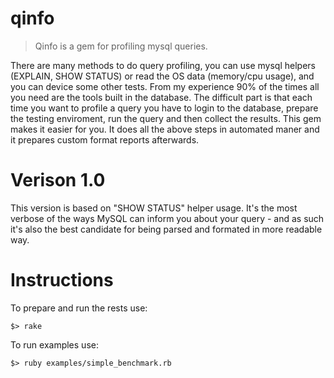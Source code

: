 qinfo
======

> Qinfo is a gem for profiling mysql queries.

  There are many methods to do query profiling, you can use mysql helpers (EXPLAIN, SHOW STATUS) or read the OS data (memory/cpu usage), and you can device some other tests. From my experience 90% of the times all you need are the tools built in the database. The difficult part is that each time you want to profile a query you have to login to the database, prepare the testing enviroment, run the query and then collect the results. This gem makes it easier for you. It does all the above steps in automated maner and it prepares custom format reports afterwards. 

Verison 1.0
======

This version is based on "SHOW STATUS" helper usage. It's the most verbose of the ways MySQL can inform you about your query - and as such it's also the best candidate for being parsed and formated in more readable way.

Instructions
======

To prepare and run the rests use:

    $> rake


To run examples use:

    $> ruby examples/simple_benchmark.rb    
    
